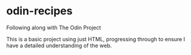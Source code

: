 # odin-recipes
Following along with The Odin Project

This is a basic project using just HTML, progressing through to ensure I 
have a detailed understanding of the web.
